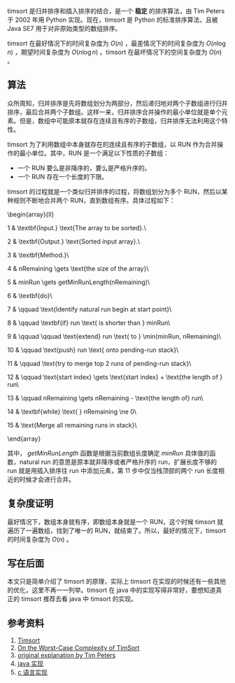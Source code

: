 timsort 是归并排序和插入排序的结合，是一个 **稳定** 的排序算法，由 Tim Peters 于 2002 年用 Python 实现。现在，timsort 是 Python 的标准排序算法，且被 Java SE7 用于对非原始类型的数组排序。

timsort 在最好情况下的时间复杂度为 $O(n)$ ，最差情况下的时间复杂度为 $O(n \log n)$ ，期望时间复杂度为 $O(n \log n)$ 。timsort 在最坏情况下的空间复杂度为 $O(n)$ 。

## 算法

众所周知，归并排序是先将数组划分为两部分，然后递归地对两个子数组进行归并排序，最后合并两个子数组。这样一来，归并排序合并操作的最小单位就是单个元素。但是，数组中可能原本就存在连续且有序的子数组，归并排序无法利用这个特性。

timsort 为了利用数组中本身就存在的连续且有序的子数组，以 RUN 作为合并操作的最小单位。其中，RUN 是一个满足以下性质的子数组：

- 一个 RUN 要么是非降序的，要么是严格升序的。
- 一个 RUN 存在一个长度的下限。

timsort 的过程就是一个类似归并排序的过程，将数组划分为多个 RUN，然后以某种规则不断地合并两个 RUN，直到数组有序。具体过程如下：

\\begin{array}{ll}

1 &  \\textbf{Input.} \\text{The array to be sorted}.\\

2 &  \\textbf{Output.} \\text{Sorted input array}.\\

3 &  \\textbf{Method.}\\

4 &  nRemaining \\gets \\text{the size of the array}\\

5 &  minRun \\gets getMinRunLength(nRemaining)\\

6 &  \\textbf{do}\\

7 &  \\qquad \\text{Identify natural run begin at start point}\\

8 &  \\qquad \\textbf{if} run \\text{ is shorter than } minRun\\

9 &  \\qquad \\qquad \\text{extend} run \\text{ to } \\min(minRun, nRemaining)\\

10 & \\qquad \\text{push} run \\text{ onto pending-run stack}\\

11 & \\qquad \\text{try to merge top 2 runs of pending-run stack}\\

12 & \\qquad \\text{start index} \\gets \\text{start index} + \\text{the length of } run\\

13 & \\qquad nRemaining \\gets nRemaining - \\text{the length of} run\\

14 & \\textbf{while} \\text{ } nRemaining \\ne 0\\

15 & \\text{Merge all remaining runs in stack}\\

\\end{array}

其中， $getMinRunLength$ 函数是根据当前数组长度确定 $minRun$ 具体值的函数，natural run 的意思是原本就非降序或者严格升序的 run，扩展长度不够的 run 就是用插入排序往 run 中添加元素，第 11 步中仅当栈顶部的两个 run 长度相近的时候才会进行合并。

## 复杂度证明

最好情况下，数组本身就有序，即数组本身就是一个 RUN，这个时候 timsort 就遍历了一遍数组，找到了唯一的 RUN，就结束了。所以，最好的情况下，timsort 的时间复杂度为 $O(n)$ 。

## 写在后面

本文只是简单介绍了 timsort 的原理，实际上 timsort 在实现的时候还有一些其他的优化，这里不再一一列举。timsort 在 java 中的实现写得非常好，要想知道真正的 timsort 推荐去看 java 中 timsort 的实现。

## 参考资料

1.  [Timsort](https://en.wikipedia.org/wiki/Timsort) 
2.  [On the Worst-Case Complexity of TimSort](https://drops.dagstuhl.de/opus/volltexte/2018/9467/pdf/LIPIcs-ESA-2018-4.pdf) 
3.  [original explanation by Tim Peters](https://bugs.python.org/file4451/timsort.txt) 
4.  [java 实现](https://web.archive.org/web/20150716000631/https://android.googlesource.com/platform/libcore/+/gingerbread/luni/src/main/java/java/util/TimSort.java) 
5.  [c 语言实现](http://svn.python.org/projects/python/trunk/Objects/listobject.c) 

